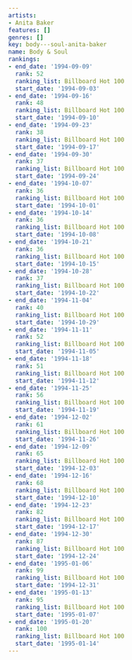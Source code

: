 ```yaml
---
artists:
- Anita Baker
features: []
genres: []
key: body---soul-anita-baker
name: Body & Soul
rankings:
- end_date: '1994-09-09'
  rank: 52
  ranking_list: Billboard Hot 100
  start_date: '1994-09-03'
- end_date: '1994-09-16'
  rank: 48
  ranking_list: Billboard Hot 100
  start_date: '1994-09-10'
- end_date: '1994-09-23'
  rank: 38
  ranking_list: Billboard Hot 100
  start_date: '1994-09-17'
- end_date: '1994-09-30'
  rank: 37
  ranking_list: Billboard Hot 100
  start_date: '1994-09-24'
- end_date: '1994-10-07'
  rank: 36
  ranking_list: Billboard Hot 100
  start_date: '1994-10-01'
- end_date: '1994-10-14'
  rank: 36
  ranking_list: Billboard Hot 100
  start_date: '1994-10-08'
- end_date: '1994-10-21'
  rank: 36
  ranking_list: Billboard Hot 100
  start_date: '1994-10-15'
- end_date: '1994-10-28'
  rank: 37
  ranking_list: Billboard Hot 100
  start_date: '1994-10-22'
- end_date: '1994-11-04'
  rank: 40
  ranking_list: Billboard Hot 100
  start_date: '1994-10-29'
- end_date: '1994-11-11'
  rank: 52
  ranking_list: Billboard Hot 100
  start_date: '1994-11-05'
- end_date: '1994-11-18'
  rank: 51
  ranking_list: Billboard Hot 100
  start_date: '1994-11-12'
- end_date: '1994-11-25'
  rank: 56
  ranking_list: Billboard Hot 100
  start_date: '1994-11-19'
- end_date: '1994-12-02'
  rank: 61
  ranking_list: Billboard Hot 100
  start_date: '1994-11-26'
- end_date: '1994-12-09'
  rank: 65
  ranking_list: Billboard Hot 100
  start_date: '1994-12-03'
- end_date: '1994-12-16'
  rank: 68
  ranking_list: Billboard Hot 100
  start_date: '1994-12-10'
- end_date: '1994-12-23'
  rank: 82
  ranking_list: Billboard Hot 100
  start_date: '1994-12-17'
- end_date: '1994-12-30'
  rank: 87
  ranking_list: Billboard Hot 100
  start_date: '1994-12-24'
- end_date: '1995-01-06'
  rank: 99
  ranking_list: Billboard Hot 100
  start_date: '1994-12-31'
- end_date: '1995-01-13'
  rank: 95
  ranking_list: Billboard Hot 100
  start_date: '1995-01-07'
- end_date: '1995-01-20'
  rank: 100
  ranking_list: Billboard Hot 100
  start_date: '1995-01-14'
---
```


